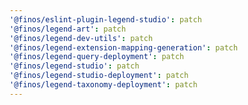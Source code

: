 ```yaml
---
'@finos/eslint-plugin-legend-studio': patch
'@finos/legend-art': patch
'@finos/legend-dev-utils': patch
'@finos/legend-extension-mapping-generation': patch
'@finos/legend-query-deployment': patch
'@finos/legend-studio': patch
'@finos/legend-studio-deployment': patch
'@finos/legend-taxonomy-deployment': patch
---
```


